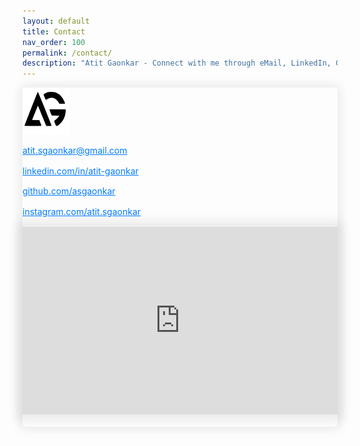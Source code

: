 ```yaml
---
layout: default
title: Contact
nav_order: 100
permalink: /contact/
description: "Atit Gaonkar - Connect with me through eMail, LinkedIn, Github or Instagram"
---
```


<div class="bootstrap-iso">
    <div class="card" style="box-shadow:  0px 0px 15px 5px rgba(0, 0, 0, 0.075) !important; border-radius: 5px;">
        <div class="card-header text-center">
            <img src="../assets/images/logo.svg" class="img-fluid z-depth-1 logo" alt="Logo - Atit Gaonkar" height='75px' width='75px'>
        </div>
        <div class="card-body">
            <div class="row">                
                <div class="col-xl-6 col-lg-6 col-md-6 col-sm-6 my-auto">
                    <p class='fs-4 ml-2 mb-2'><a href="mailto:atit.sgaonkar@gmail.com" class="fas fa-envelope fs-7 mr-2" style='vertical-align: middle;' target="_blank"></a><a target="_blank" style='color:#007bff' href="mailto:atit.sgaonkar@gmail.com">atit.sgaonkar@gmail.com</a></p>                    
                    <p class='fs-4 ml-2 mb-2'><a href="https://www.linkedin.com/in/atit-gaonkar/" class="fab fa-linkedin fs-7 mr-2" style='vertical-align: middle;' target="_blank"></a><a target="_blank" style='color:#007bff' href="https://www.linkedin.com/in/atit-gaonkar/">linkedin.com/in/atit-gaonkar</a></p>
                    <p class='fs-4 ml-2 mb-2'><a href="https://github.com/asgaonkar" class="fab fa-github fs-7 mr-2" style='vertical-align: middle;' target="_blank"></a><a target="_blank" style='color:#007bff' href="https://github.com/asgaonkar">github.com/asgaonkar</a></p>
                    <p class='fs-4 ml-2 mb-2'><a href="https://www.instagram.com/atit.sgaonkar/" class="fab fa-instagram fs-7 mr-2" style='vertical-align: middle;' target="_blank"></a><a target="_blank" style='color:#007bff' href="https://www.instagram.com/atit.sgaonkar/">instagram.com/atit.sgaonkar</a></p>
                </div>
                <div class="col-xl-6 col-lg-6 col-md-6 col-sm-6 mt-8 my-auto" style="padding-bottom: 20px">
                    <!-- <img src="../assets/images/atit-gaonkar.jpg" class="ml-5 img-fluid z-depth-1 rounded-circle shadow atit-intro" alt="Atit Gaonkar" style="box-shadow: 0 5px 10px 0 rgba(0,0,0,0.16),0 8px 15px 0 rgba(0,0,0,0.12) !important;" width='75%'> -->
                    <div class='row map mb-0 ml-2 mr-2 mt-2 mb-2'>      
                        <iframe style='display: block; box-shadow:  0px 0px 15px 10px rgba(0, 0, 0, 0.075) !important;' src="https://maps.google.com/maps?q=Tempe+85281&t=&z=11&ie=UTF8&iwloc=&output=embed" frameborder="0" width='100%' height='300px' allowfullscreen></iframe>
                    </div>
                </div>
            </div>
        </div>
        <div class="card-footer text-center" style='display: none'>
            <a href="javascript:void(0)" onclick='show_location()' class="btn btn-blue mb-2 mr-2 mt-0 location" style="color:white;" title="View Location">Hide Location</a>
        </div>
    </div>
</div>

<script src="https://kit.fontawesome.com/a773360a89.js" crossorigin="anonymous"></script>
<script src="https://code.jquery.com/jquery-3.4.1.slim.min.js" integrity="sha384-J6qa4849blE2+poT4WnyKhv5vZF5SrPo0iEjwBvKU7imGFAV0wwj1yYfoRSJoZ+n" crossorigin="anonymous"></script>
<script src="https://cdn.jsdelivr.net/npm/popper.js@1.16.0/dist/umd/popper.min.js" integrity="sha384-Q6E9RHvbIyZFJoft+2mJbHaEWldlvI9IOYy5n3zV9zzTtmI3UksdQRVvoxMfooAo" crossorigin="anonymous"></script>
<script src="https://stackpath.bootstrapcdn.com/bootstrap/4.4.1/js/bootstrap.min.js" integrity="sha384-wfSDF2E50Y2D1uUdj0O3uMBJnjuUD4Ih7YwaYd1iqfktj0Uod8GCExl3Og8ifwB6" crossorigin="anonymous"></script>
<script>
    function show_location()
    {
        var current = document.getElementsByClassName('location')[0].innerHTML;
        if (current=='Show Location')
        {
            document.getElementsByClassName('map')[0].style.display = "block";
            document.getElementsByClassName('location')[0].innerHTML = "Hide Location";
        }
        else
        {
            document.getElementsByClassName('map')[0].style.display = "none";
            document.getElementsByClassName('location')[0].innerHTML = "Show Location";
        }
    }
    $(window).on('load', function() {
        $(window).scrollTop(0);
        $('.main-content-wrap').scrollTop(0);
    });
</script>